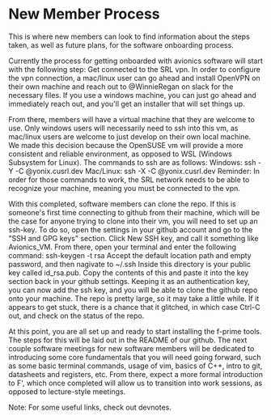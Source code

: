 # New Member Process

This is where new members can look to find information about the steps taken, as well as future plans, for the software onboarding process.

Currently the process for getting onboarded with avionics software will start with the following step: Get connected to the SRL vpn. In order to configure the vpn connection, a mac/linux user can go ahead and install OpenVPN on their own machine and reach out to @WinnieRegan on slack for the necessary files. If you use a windows machine, you can just go ahead and immediately reach out, and you'll get an installer that will set things up.

From there, members will have a virtual machine that they are welcome to use. Only windows users will necessarily need to ssh into this vm, as mac/linux users are welcome to just develop on their own local machine. We made this decision because the OpenSUSE vm will provide a more consistent and reliable environment, as opposed to WSL (Windows Subsystem for Linux). The commands to ssh are as follows:
    Windows: ssh -Y -C <identikey>@yonix.cusrl.dev
    Mac/Linux: ssh -X -C <identikey>@yonix.cusrl.dev
Reminder: In order for those commands to work, the SRL network needs to be able to recognize your machine, meaning you must be connected to the vpn.

With this completed, software members can clone the repo. If this is someone's first time connecting to github from their machine, which will be the case for anyone trying to clone into their vm, you will need to set up an ssh-key. To do so, open the settings in your github account and go to the "SSH and GPG keys" section. Click New SSH key, and call it something like Avionics_VM. From there, open your terminal and enter the following command:
    ssh-keygen -t rsa
Accept the default location path and empty password, and then nagivate to ~/.ssh
Inside this directory is your public key called id_rsa.pub. Copy the contents of this and paste it into the key section back in your github settings. Keeping it as an authentication key, you can now add the ssh key, and you will be able to clone the github repo onto your machine. The repo is pretty large, so it may take a little while. If it appears to get stuck, there is a chance that it glitched, in which case Ctrl-C out, and check on the status of the repo.

At this point, you are all set up and ready to start installing the f-prime tools. The steps for this will be laid out in the README of our github. The next couple software meetings for new software members will be dedicated to introducing some core fundamentals that you will need going forward, such as some basic terminal commands, usage of vim, basics of C++, intro to git, datasheets and registers, etc. From there, expect a more formal introduction to F', which once completed will allow us to transition into work sessions, as opposed to lecture-style meetings.

Note: For some useful links, check out devnotes.